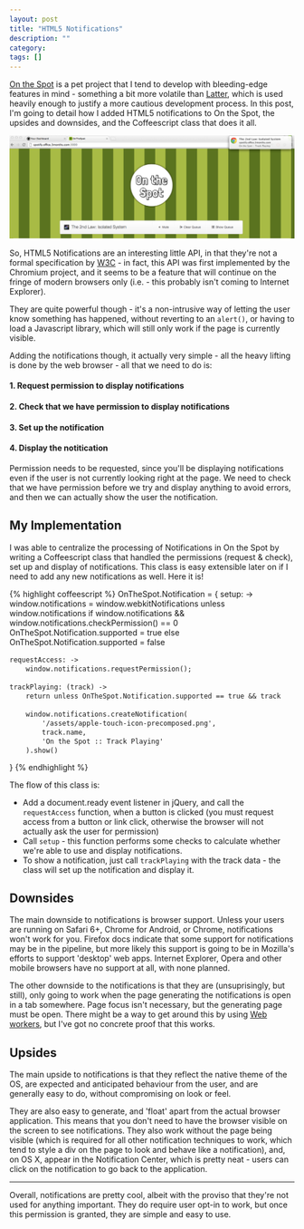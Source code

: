 ```yaml
---
layout: post
title: "HTML5 Notifications"
description: ""
category: 
tags: []
---
```


[On the Spot](https://github.com/joshmcarthur/on-the-spot) is a pet project that I tend to develop with bleeding-edge features in mind - something a bit more volatile than [Latter](http://github.com/joshmcarthur/Latter), which is used heavily enough to justify a more cautious development process. In this post, I'm going to detail how I added HTML5 notifications to On the Spot, the upsides and downsides, and the Coffeescript class that does it all.

![On the Spot displaying a notification](/img/posts/html5_notifications.jpg)

So, HTML5 Notifications are an interesting little API, in that they're not a formal specification by [W3C](http://w3c.org) - in fact, this API was first implemented by the Chromium project, and it seems to be a feature that will continue on the fringe of modern browsers only (i.e. - this probably isn't coming to Internet Explorer).

They are quite powerful though - it's a non-intrusive way of letting the user know something has happened, without reverting to an `alert()`, or having to load a Javascript library, which will still only work if the page is currently visible. 

Adding the notifications though, it actually very simple - all the heavy lifting is done by the web browser - all that we need to do is:

#### 1. Request permission to display notifications
#### 2. Check that we have permission to display notifications
#### 3. Set up the notification
#### 4. Display the notitication


Permission needs to be requested, since you'll be displaying notifications even if the user is not currently looking right at the page. We need to check that we have permission before we try and display anything to avoid errors, and then we can actually show the user the notification.

## My Implementation

I was able to centralize the processing of Notifications in On the Spot by writing a Coffeescript class that handled the permissions (request & check), set up and display of notifications. This class is easy extensible later on if I need to add any new notifications as well. Here it is!

{% highlight coffeescript %}
OnTheSpot.Notification = {
	setup: ->
		window.notifications = window.webkitNotifications unless window.notifications
		if window.notifications && window.notifications.checkPermission() == 0
			OnTheSpot.Notification.supported = true
		else
			OnTheSpot.Notification.supported = false

	requestAccess: ->
		window.notifications.requestPermission();

	trackPlaying: (track) ->
		return unless OnTheSpot.Notification.supported == true && track

		window.notifications.createNotification(
			'/assets/apple-touch-icon-precomposed.png', 
			track.name,
			'On the Spot :: Track Playing'
		).show()
}
{% endhighlight %}

The flow of this class is:

* Add a document.ready event listener in jQuery, and call the `requestAccess` function, when a button is clicked (you must request access from a button or link click, otherwise the browser will not actually ask the user for permission)
* Call `setup` - this function performs some checks to calculate whether we're able to use and display notifications.
* To show a notification, just call `trackPlaying` with the track data - the class will set up the notification and display it. 

## Downsides

The main downside to notifications is browser support. Unless your users are running on Safari 6+, Chrome for Android, or Chrome, notifications won't work for you. Firefox docs indicate that some support for notifications may be in the pipeline, but more likely this support is going to be in Mozilla's efforts to support 'desktop' web apps. Internet Explorer, Opera and other mobile browsers have no support at all, with none planned.

The other downside to the notifications is that they are (unsuprisingly, but still), only going to work when the page generating the notifications is open in a tab somewhere. Page focus isn't necessary, but the generating page must be open. There might be a way to get around this by using [Web workers](https://developer.mozilla.org/en-US/docs/DOM/Using_web_workers?redirectlocale=en-US&redirectslug=Using_web_workers), but I've got no concrete proof that this works.

## Upsides

The main upside to notifications is that they reflect the native theme of the OS, are expected and anticipated behaviour from the user, and are generally easy to do, without compromising on look or feel.

They are also easy to generate, and 'float' apart from the actual browser application. This means that you don't need to have the browser visible on the screen to see notifications. They also work without the page being visible (which is required for all other notification techniques to work, which tend to style a div on the page to look and behave like a notification), and, on OS X, appear in the Notification Center, which is pretty neat - users can click on the notification to go back to the application.

---

Overall, notifications are pretty cool, albeit with the proviso that they're not used for anything important. They do require user opt-in to work, but once this permission is granted, they are simple and easy to use.